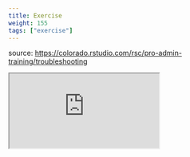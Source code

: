 ```yaml
---
title: Exercise
weight: 155
tags: ["exercise"]
---
```


source: https://colorado.rstudio.com/rsc/pro-admin-training/troubleshooting

<div class="resp-container-learnr" class="cssload-loader">
  <div class="cssload-loader">
    <div class="cssload-inner cssload-one"></div>
    <div class="cssload-inner cssload-two"></div>
    <div class="cssload-inner cssload-three"></div>
  </div>
  <iframe 
    src="https://colorado.rstudio.com/rsc/pro-admin-training/troubleshooting" 
    class="resp-iframe-learnr" 
    gesture="media"  allowfullscreen>
  </iframe>
</div>



